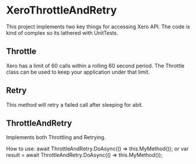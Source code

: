 # XeroThrottleAndRetry

This project implements two key things for accessing Xero API. The code is kind of complex so its lathered with UnitTests.

## Throttle

Xero has a limit of 60 calls within a rolling 60 second period. The Throttle class can be used to keep your application under that limit. 

## Retry

This method will retry a failed call after sleeping for abit.

## ThrottleAndRetry

Implements  both Throttling and Retrying.

How to use:
await ThrottleAndRetry.DoAsync(() => this.MyMethod());
or 
var result = await ThrottleAndRetry.DoAsync<int>(() => this.MyMethod());
